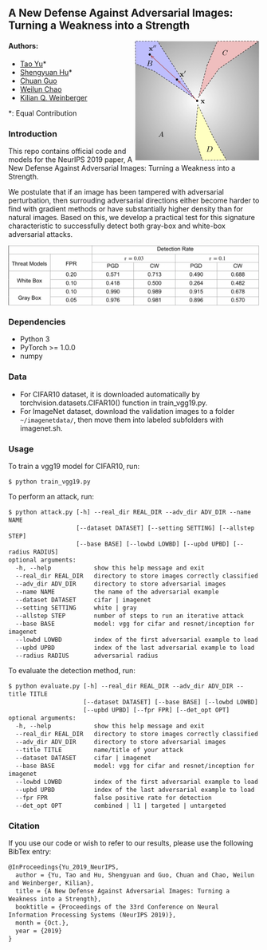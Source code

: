 ## A New Defense Against Adversarial Images: Turning a Weakness into a Strength
<img align="right" src="detect_fig.png" width="250px" />

#### Authors:
* [Tao Yu](http://www.cs.cornell.edu/~tyu/)*
* [Shengyuan Hu](https://s-huu.github.io)*
* [Chuan Guo](https://sites.google.com/view/chuanguo)
* [Weilun Chao](http://www-scf.usc.edu/~weilunc/)
* [Kilian Q. Weinberger](http://kilian.cs.cornell.edu/index.html)

*: Equal Contribution

### Introduction
This repo contains official code and models for the NeurIPS 2019 paper, A New Defense Against Adversarial Images: Turning a Weakness into a Strength.

We postulate that if an image has been tampered with adversarial perturbation, then surrouding adversarial directions either become harder to find with gradient methods or have substantially higher density than for natural images. Based on this, we develop a practical test for this signature characteristic to successfully detect both gray-box and white-box adversarial attacks.

<img align="center" src="exp.png" width="700px" />

### Dependencies
* Python 3
* PyTorch >= 1.0.0
* numpy

### Data
- For CIFAR10 dataset, it is downloaded automatically by torchvision.datasets.CIFAR10() function in train_vgg19.py.
- For ImageNet dataset, download the validation images to a folder `~/imagenetdata/`, then move them into labeled subfolders with
imagenet.sh.

### Usage
To train a vgg19 model for CIFAR10, run:
```
$ python train_vgg19.py
```
To perform an attack, run:
```
$ python attack.py [-h] --real_dir REAL_DIR --adv_dir ADV_DIR --name NAME
                   [--dataset DATASET] [--setting SETTING] [--allstep STEP]
                   [--base BASE] [--lowbd LOWBD] [--upbd UPBD] [--radius RADIUS]
optional arguments:
  -h, --help            show this help message and exit
  --real_dir REAL_DIR   directory to store images correctly classified
  --adv_dir ADV_DIR     directory to store adversarial images
  --name NAME           the name of the adversarial example
  --dataset DATASET     cifar | imagenet
  --setting SETTING     white | gray
  --allstep STEP        number of steps to run an iterative attack
  --base BASE           model: vgg for cifar and resnet/inception for imagenet
  --lowbd LOWBD         index of the first adversarial example to load
  --upbd UPBD           index of the last adversarial example to load
  --radius RADIUS       adversarial radius
```
To evaluate the detection method, run:
```
$ python evaluate.py [-h] --real_dir REAL_DIR --adv_dir ADV_DIR --title TITLE
                     [--dataset DATASET] [--base BASE] [--lowbd LOWBD] 
                     [--upbd UPBD] [--fpr FPR] [--det_opt OPT]
optional arguments:
  -h, --help            show this help message and exit
  --real_dir REAL_DIR   directory to store images correctly classified
  --adv_dir ADV_DIR     directory to store adversarial images
  --title TITLE         name/title of your attack
  --dataset DATASET     cifar | imagenet
  --base BASE           model: vgg for cifar and resnet/inception for imagenet
  --lowbd LOWBD         index of the first adversarial example to load
  --upbd UPBD           index of the last adversarial example to load
  --fpr FPR             false positive rate for detection
  --det_opt OPT         combined | l1 | targeted | untargeted
```

### Citation
If you use our code or wish to refer to our results, please use the following BibTex entry:
```
@InProceedings{Yu_2019_NeurIPS,
  author = {Yu, Tao and Hu, Shengyuan and Guo, Chuan and Chao, Weilun and Weinberger, Kilian},
  title = {A New Defense Against Adversarial Images: Turning a Weakness into a Strength},
  booktitle = {Proceedings of the 33rd Conference on Neural Information Processing Systems (NeurIPS 2019)},
  month = {Oct.},
  year = {2019}
}
```
